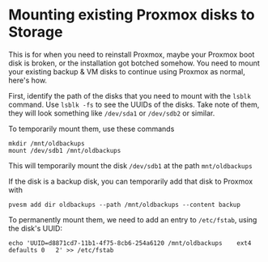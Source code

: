 # Mounting existing Proxmox disks to Storage
This is for when you need to reinstall Proxmox, maybe your Proxmox boot disk is broken, or the installation got botched somehow. You need to mount your existing backup & VM disks to continue using Proxmox as normal, here's how.

First, identify the path of the disks that you need to mount with the `lsblk` command. Use `lsblk -fs` to see the UUIDs of the disks. Take note of them, they will look something like `/dev/sda1` or `/dev/sdb2` or similar.

To temporarily mount them, use these commands
```
mkdir /mnt/oldbackups
mount /dev/sdb1 /mnt/oldbackups
```
This will temporarily mount the disk `/dev/sdb1` at the path `mnt/oldbackups`

If the disk is a backup disk, you can temporarily add that disk to Proxmox with
```
pvesm add dir oldbackups --path /mnt/oldbackups --content backup
```

To permanently mount them, we need to add an entry to `/etc/fstab`, using the disk's UUID:
```
echo 'UUID=d8871cd7-11b1-4f75-8cb6-254a6120 /mnt/oldbackups    ext4    defaults 0   2' >> /etc/fstab
```
